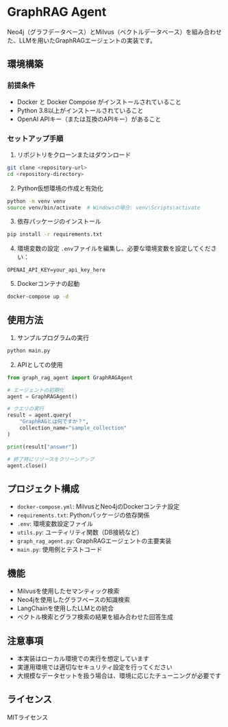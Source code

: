 # GraphRAG Agent

Neo4j（グラフデータベース）とMilvus（ベクトルデータベース）を組み合わせた、LLMを用いたGraphRAGエージェントの実装です。

## 環境構築

### 前提条件
- Docker と Docker Compose がインストールされていること
- Python 3.8以上がインストールされていること
- OpenAI APIキー（または互換のAPIキー）があること

### セットアップ手順

1. リポジトリをクローンまたはダウンロード
```bash
git clone <repository-url>
cd <repository-directory>
```

2. Python仮想環境の作成と有効化
```bash
python -m venv venv
source venv/bin/activate  # Windowsの場合: venv\Scripts\activate
```

3. 依存パッケージのインストール
```bash
pip install -r requirements.txt
```

4. 環境変数の設定
`.env`ファイルを編集し、必要な環境変数を設定してください：
```
OPENAI_API_KEY=your_api_key_here
```

5. Dockerコンテナの起動
```bash
docker-compose up -d
```

## 使用方法

1. サンプルプログラムの実行
```bash
python main.py
```

2. APIとしての使用
```python
from graph_rag_agent import GraphRAGAgent

# エージェントの初期化
agent = GraphRAGAgent()

# クエリの実行
result = agent.query(
    "GraphRAGとは何ですか？",
    collection_name="sample_collection"
)

print(result["answer"])

# 終了時にリソースをクリーンアップ
agent.close()
```

## プロジェクト構成

- `docker-compose.yml`: MilvusとNeo4jのDockerコンテナ設定
- `requirements.txt`: Pythonパッケージの依存関係
- `.env`: 環境変数設定ファイル
- `utils.py`: ユーティリティ関数（DB接続など）
- `graph_rag_agent.py`: GraphRAGエージェントの主要実装
- `main.py`: 使用例とテストコード

## 機能

- Milvusを使用したセマンティック検索
- Neo4jを使用したグラフベースの知識検索
- LangChainを使用したLLMとの統合
- ベクトル検索とグラフ検索の結果を組み合わせた回答生成

## 注意事項

- 本実装はローカル環境での実行を想定しています
- 実運用環境では適切なセキュリティ設定を行ってください
- 大規模なデータセットを扱う場合は、環境に応じたチューニングが必要です

## ライセンス

MITライセンス
